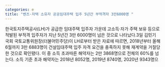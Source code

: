 ```yaml
---
categories: e
title: "벤츠·자택 소유자 공공임대주택 입주 5년간 부적격자 3만6000명 "
---
```

한국토지주택공사(LH)가 공급한 임대주택 입주자 가운데 고소득·자가 주택 보유 등으로 적발된 부적격 입주자가 지난 5년간 3만 6000명이 넘은 것으로 나타났다.3일 김민기 국회 국토교통위원장(더불어민주당)이 LH로부터 받은 자료에 따르면, 2018년부터 올해 6월까지 3만 6883명이 건설임대주택 입주 자격 요건을 충족하지 못해 재계약을 거절당한 것으로 확인됐다. 이 중 소득 초과따른 해약자는 2만 3868명으로 전체의 60%를 넘는다. 소득 기준 초과 해약자는 2018년 8052명, 2019년 8740명, 2020년 9343명으